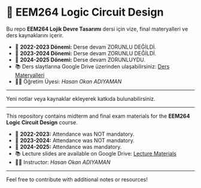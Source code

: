 # 🧠 EEM264 Logic Circuit Design

Bu repo **EEM264 Lojik Devre Tasarımı** dersi için vize, final materyalleri ve ders kaynaklarını içerir.

* 📌 **2022-2023 Dönemi:** Derse devam ZORUNLU DEĞİLDİ.
* 📌 **2023-2024 Dönemi:** Derse devam ZORUNLU DEĞİLDİ.
* 📌 **2024-2025 Dönemi:** Derse devam ZORUNLUYDU.
* 📚 Ders slaytlarına Google Drive üzerinden ulaşabilirsiniz: [Ders Materyalleri](https://drive.google.com/drive/folders/113RJnjyS7a-yF16szVdWxJn77ygiWnFT?usp=sharing)
* 👨‍🏫 Öğretim Üyesi: *Hasan Okan ADIYAMAN*

---

Yeni notlar veya kaynaklar ekleyerek katkıda bulunabilirsiniz.

---

This repository contains midterm and final exam materials for the **EEM264 Logic Circuit Design** course.

* 📌 **2022-2023:** Attendance was NOT mandatory.
* 📌 **2023-2024:** Attendance was NOT mandatory.
* 📌 **2024-2025:** Attendance was mandatory.
* 📚 Lecture slides are available on Google Drive: [Lecture Materials](https://drive.google.com/drive/folders/113RJnjyS7a-yF16szVdWxJn77ygiWnFT?usp=sharing)
* 👨‍🏫 Instructor: *Hasan Okan ADIYAMAN*

---

Feel free to contribute with additional notes or resources!

